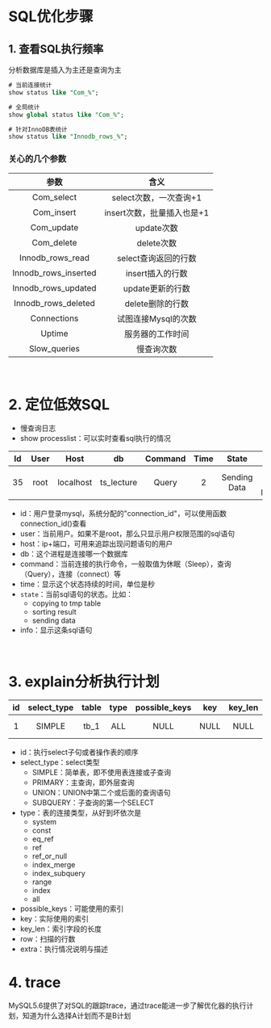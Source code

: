 # SQL优化步骤

## 1. 查看SQL执行频率
分析数据库是插入为主还是查询为主
```sql
# 当前连接统计
show status like "Com_%";

# 全局统计
show global status like "Com_%";

# 针对InnoDB表统计
show status like "Innodb_rows_%";
```

### 关心的几个参数
参数|含义
:-:|:-:
Com_select|select次数，一次查询+1
Com_insert|insert次数，批量插入也是+1
Com_update|update次数
Com_delete|delete次数
Innodb_rows_read|select查询返回的行数
Innodb_rows_inserted|insert插入的行数
Innodb_rows_updated|update更新的行数
Innodb_rows_deleted|delete删除的行数
Connections|试图连接Mysql的次数
Uptime|服务器的工作时间
Slow_queries|慢查询次数
<br />

# 2. 定位低效SQL
- 慢查询日志
- show processlist：可以实时查看sql执行的情况

Id|User|Host|db|Command|Time|State|Info
:-:|:-:|:-:|:-:|:-:|:-:|:-:|:-:
35|root|localhost|ts_lecture|Query|2|Sending Data|select * from lecture

- id：用户登录mysql，系统分配的"connection_id"，可以使用函数connection_id()查看
- user：当前用户。如果不是root，那么只显示用户权限范围的sql语句
- host：ip+端口，可用来追踪出现问题语句的用户
- db：这个进程是连接哪一个数据库
- command：当前连接的执行命令，一般取值为休眠（Sleep），查询（Query），连接（connect）等
- time：显示这个状态持续的时间，单位是秒
- `state`：当前sql语句的状态。比如：
  - copying to tmp table
  - sorting result
  - sending data
- info：显示这条sql语句

<br />

# 3. explain分析执行计划
id|select_type|table|type|possible_keys|key|key_len|rows|extra
:-:|:-:|:-:|:-:|:-:|:-:|:-:|:-:|:-:
1|SIMPLE|tb_1|ALL|NULL|NULL|NULL|10000|Using Where

- id：执行select子句或者操作表的顺序
- select_type：select类型
  - SIMPLE：简单表，即不使用表连接或子查询
  - PRIMARY：主查询，即外层查询
  - UNION：UNION中第二个或后面的查询语句
  - SUBQUERY：子查询的第一个SELECT
- type：表的连接类型，从好到坏依次是
  - system
  - const
  - eq_ref
  - ref
  - ref_or_null
  - index_merge
  - index_subquery
  - range
  - index
  - all
- possible_keys：可能使用的索引
- key：实际使用的索引
- key_len：索引字段的长度
- row：扫描的行数
- extra：执行情况说明与描述

# 4. trace
MySQL5.6提供了对SQL的跟踪trace，通过trace能进一步了解优化器的执行计划，知道为什么选择A计划而不是B计划